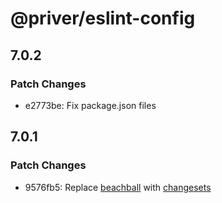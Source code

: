 # @priver/eslint-config

## 7.0.2

### Patch Changes

- e2773be: Fix package.json files

## 7.0.1

### Patch Changes

- 9576fb5: Replace [beachball](https://microsoft.github.io/beachball/) with [changesets](https://github.com/changesets/changesets)
